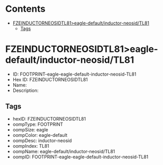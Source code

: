 



Contents
========

* [FZEINDUCTORNEOSIDTL81>eagle-default/inductor-neosid/TL81](#fzeinductorneosidtl81eagle-defaultinductor-neosidtl81)
	* [Tags](#tags)

# FZEINDUCTORNEOSIDTL81>eagle-default/inductor-neosid/TL81

- ID: FOOTPRINT-eagle-eagle-default-inductor-neosid-TL81
- Hex ID: FZEINDUCTORNEOSIDTL81
- Name: 
- Description: 

## Tags

- hexID: FZEINDUCTORNEOSIDTL81
- oompType: FOOTPRINT
- oompSize: eagle
- oompColor: eagle-default
- oompDesc: inductor-neosid
- oompIndex: TL81
- oompName: eagle-default/inductor-neosid/TL81
- oompID: FOOTPRINT-eagle-eagle-default-inductor-neosid-TL81

